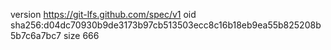 version https://git-lfs.github.com/spec/v1
oid sha256:d04dc70930b9de3173b97cb513503ecc8c16b18eb9ea55b825208b5b7c6a7bc7
size 666

